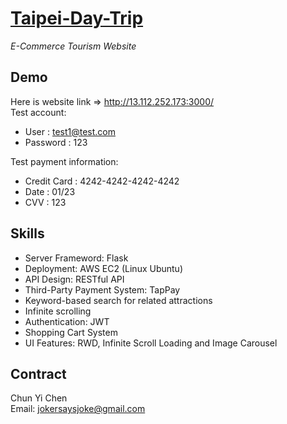 # [Taipei-Day-Trip](http://13.112.252.173:3000/)  
*E-Commerce Tourism Website*
## Demo  
Here is website link => <http://13.112.252.173:3000/>  
Test account:
- User : test1@test.com  
- Password : 123  

Test payment information:
- Credit Card : 4242-4242-4242-4242  
- Date : 01/23  
- CVV : 123  

## Skills  
- Server Frameword: Flask
- Deployment: AWS EC2 (Linux Ubuntu)
- API Design: RESTful API
- Third-Party Payment System: TapPay
- Keyword-based search for related attractions
- Infinite scrolling
- Authentication: JWT
- Shopping Cart System
- UI Features: RWD, Infinite Scroll Loading and Image Carousel  

## Contract
Chun Yi Chen  
Email: jokersaysjoke@gmail.com
